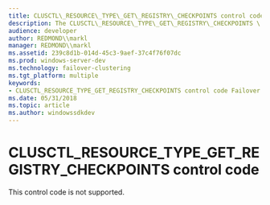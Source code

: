 ```yaml
---
title: CLUSCTL\_RESOURCE\_TYPE\_GET\_REGISTRY\_CHECKPOINTS control code
description: The CLUSCTL\_RESOURCE\_TYPE\_GET\_REGISTRY\_CHECKPOINTS \ 32;control code is reserved for future use.
audience: developer
author: REDMOND\\markl
manager: REDMOND\\markl
ms.assetid: 239c8d1b-014d-45c3-9aef-37c4f76f07dc
ms.prod: windows-server-dev
ms.technology: failover-clustering
ms.tgt_platform: multiple
keywords:
- CLUSCTL_RESOURCE_TYPE_GET_REGISTRY_CHECKPOINTS control code Failover Cluster
ms.date: 05/31/2018
ms.topic: article
ms.author: windowssdkdev
---
```


# CLUSCTL\_RESOURCE\_TYPE\_GET\_REGISTRY\_CHECKPOINTS control code

This control code is not supported.

 

 




